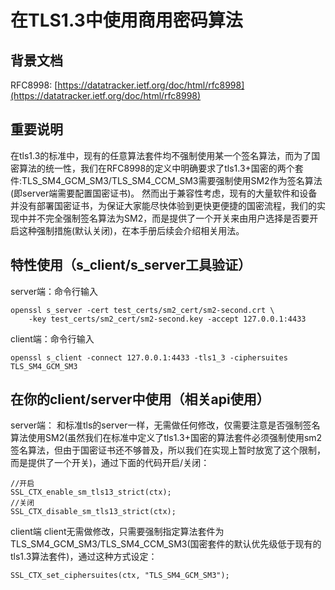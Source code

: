 # 在TLS1.3中使用商用密码算法

## 背景文档

RFC8998: [https://datatracker.ietf.org/doc/html/rfc8998](https://datatracker.ietf.org/doc/html/rfc8998)

## 重要说明

在tls1.3的标准中，现有的任意算法套件均不强制使用某一个签名算法，而为了国密算法的统一性，我们在RFC8998的定义中明确要求了tls1.3+国密的两个套件:TLS_SM4_GCM_SM3/TLS_SM4_CCM_SM3需要强制使用SM2作为签名算法(即server端需要配置国密证书)。 然而出于兼容性考虑，现有的大量软件和设备并没有部署国密证书，为保证大家能尽快体验到更快更便捷的国密流程，我们的实现中并不完全强制签名算法为SM2，而是提供了一个开关来由用户选择是否要开启这种强制措施(默认关闭)，在本手册后续会介绍相关用法。

## 特性使用（s_client/s_server工具验证）

server端：命令行输入

~~~
openssl s_server -cert test_certs/sm2_cert/sm2-second.crt \
    -key test_certs/sm2_cert/sm2-second.key -accept 127.0.0.1:4433
~~~

client端：命令行输入

~~~
openssl s_client -connect 127.0.0.1:4433 -tls1_3 -ciphersuites TLS_SM4_GCM_SM3
~~~

## 在你的client/server中使用（相关api使用）

server端： 和标准tls的server一样，无需做任何修改，仅需要注意是否强制签名算法使用SM2(虽然我们在标准中定义了tls1.3+国密的算法套件必须强制使用sm2签名算法，但由于国密证书还不够普及，所以我们在实现上暂时放宽了这个限制，而是提供了一个开关)，通过下面的代码开启/关闭：

~~~
//开启
SSL_CTX_enable_sm_tls13_strict(ctx);
//关闭
SSL_CTX_disable_sm_tls13_strict(ctx);
~~~

client端 client无需做修改，只需要强制指定算法套件为TLS_SM4_GCM_SM3/TLS_SM4_CCM_SM3(国密套件的默认优先级低于现有的tls1.3算法套件)，通过这种方式设定：

~~~
SSL_CTX_set_ciphersuites(ctx, "TLS_SM4_GCM_SM3");
~~~
